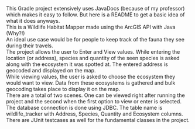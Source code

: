 This Gradle project extensively uses JavaDocs (because of my professor) which makes it easy to follow. But here is a README to get a basic idea of what it does anyways.<br>
This is a Wildlife Habitat Mapper made using the ArcGIS API with Java (Why?!)<br>
An ideal use case would be for people to keep track of the fauna they see during their travels.<br>
The project allows the user to Enter and View values. While entering the location (or address), species and quantity of the seen species is asked along with the ecosystem it was spotted at. The entered address is geocoded and displayed on the map.<br>
While viewing values, the user is asked to choose the ecosystem they would want to view. Data from these ecosystems is gathered and bulk geocoding takes place to display it on the map.<br>
There are a total of two scenes. One can be viewed right after running the project and the second when the first option to view or enter is selected.<br>
The database connection is done using JDBC. The table name is wildlife_tracker with Address, Species, Quantity and Ecosystem columns.<br>
There are JUnit testcases as well for the fundamental classes in the project.<br>
